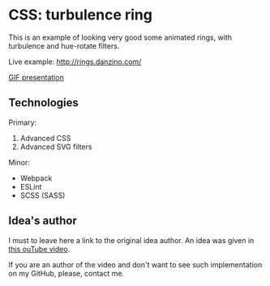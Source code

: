 # CSS: turbulence ring

This is an example of looking very good some animated rings, with turbulence and hue-rotate filters.

Live example: http://rings.danzino.com/

[GIF presentation](https://i.imgur.com/AE0p8qL.gif)

## Technologies
Primary:
 1. Advanced CSS
 2. Advanced SVG filters

Minor:
 - Webpack
 - ESLint
 - SCSS (SASS)

## Idea's author

I must to leave here a link to the original idea author. An idea was given in [this ouTube video](https://www.youtube.com/watch?v=avo71iW9mI4).

If you are an author of the video and don't want to see such implementation on my GitHub, please, contact me.
